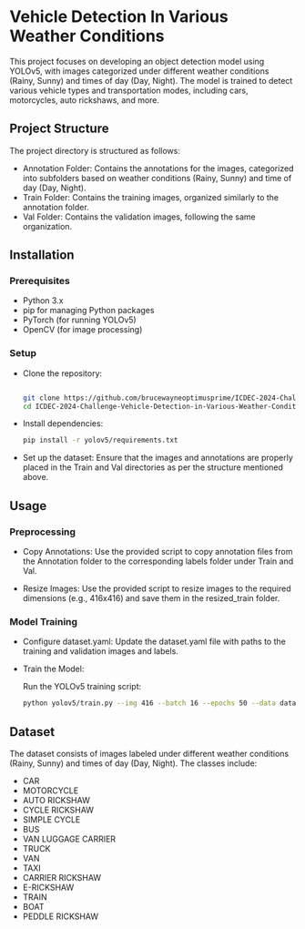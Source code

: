 # Vehicle Detection In Various Weather Conditions 

This project focuses on developing an object detection model using YOLOv5, with images categorized under different weather conditions (Rainy, Sunny) and times of day (Day, Night). The model is trained to detect various vehicle types and transportation modes, including cars, motorcycles, auto rickshaws, and more.

## Project Structure

The project directory is structured as follows:

- Annotation Folder: Contains the annotations for the images, categorized into subfolders based on weather conditions (Rainy, Sunny) and time of day (Day, Night).
- Train Folder: Contains the training images, organized similarly to the annotation folder.
- Val Folder: Contains the validation images, following the same organization.

## Installation

### Prerequisites
- Python 3.x
- pip for managing Python packages
- PyTorch (for running YOLOv5)
- OpenCV (for image processing)

### Setup

- Clone the repository:


  ```bash
  
  git clone https://github.com/brucewayneoptimusprime/ICDEC-2024-Challenge-Vehicle-Detection-in-Various-Weather-Conditions-VDVWC--BY-ADITYA-VS-CODE.git
  cd ICDEC-2024-Challenge-Vehicle-Detection-in-Various-Weather-Conditions-VDVWC--BY-ADITYA-VS-CODE/pythonProject1

- Install dependencies:

  ```bash
  pip install -r yolov5/requirements.txt

- Set up the dataset:
   Ensure that the images and annotations are properly placed in the Train and Val directories as per the structure mentioned above.

## Usage

### Preprocessing

- Copy Annotations:
Use the provided script to copy annotation files from the Annotation folder to the corresponding labels folder under Train and Val.

- Resize Images:
Use the provided script to resize images to the required dimensions (e.g., 416x416) and save them in the resized_train folder.

### Model Training

- Configure dataset.yaml:
Update the dataset.yaml file with paths to the training and validation images and labels.

- Train the Model:

  Run the YOLOv5 training script:
    ```bash
  python yolov5/train.py --img 416 --batch 16 --epochs 50 --data dataset.yaml --cfg yolov5s.yaml --weights yolov5s.pt --name yolo_training
    ```
## Dataset
The dataset consists of images labeled under different weather conditions (Rainy, Sunny) and times of day (Day, Night). The classes include:

- CAR
- MOTORCYCLE
- AUTO RICKSHAW
- CYCLE RICKSHAW
- SIMPLE CYCLE
- BUS
- VAN LUGGAGE CARRIER
- TRUCK
- VAN
- TAXI
- CARRIER RICKSHAW
- E-RICKSHAW
- TRAIN
- BOAT
- PEDDLE RICKSHAW
  
